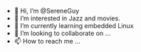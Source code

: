 - 👋 Hi, I’m @SereneGuy
- 👀 I’m interested in Jazz and movies.
- 🌱 I’m currently learning embedded Linux
- 💞️ I’m looking to collaborate on ...
- 📫 How to reach me ...

<!---
SereneGuy/SereneGuy is a ✨ special ✨ repository because its `README.md` (this file) appears on your GitHub profile.
You can click the Preview link to take a look at your changes.
--->
